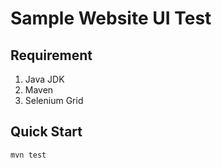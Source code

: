 Sample Website UI Test
======================

Requirement
-----------
1. Java JDK
2. Maven
3. Selenium Grid

Quick Start
-----------

```bash
mvn test
```
